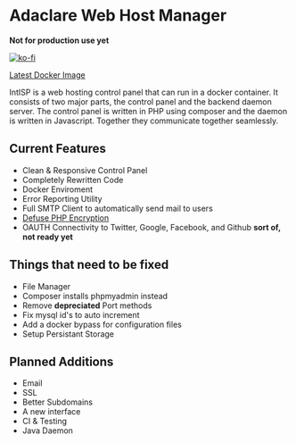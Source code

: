 # Adaclare Web Host Manager

**Not for production use yet**

[![ko-fi](https://www.ko-fi.com/img/githubbutton_sm.svg)](https://ko-fi.com/H2H81HAQY)

[Latest Docker Image](https://hub.docker.com/r/adaclare/intisp)

IntISP is a web hosting control panel that can run in a docker container. It consists of two major parts, the control panel and the backend daemon server. The control panel is written in PHP using composer and the daemon is written in Javascript. Together they communicate together seamlessly.

## Current Features

- Clean & Responsive Control Panel
- Completely Rewritten Code
- Docker Enviroment
- Error Reporting Utility
- Full SMTP Client to automatically send mail to users
- [Defuse PHP Encryption](https://github.com/defuse/php-encryption)
- OAUTH Connectivity to Twitter, Google, Facebook, and Github **sort of, not ready yet**

## Things that need to be fixed

- File Manager
- Composer installs phpmyadmin instead
- Remove **depreciated** Port methods
- Fix mysql id's to auto increment
- Add a docker bypass for configuration files
- Setup Persistant Storage

## Planned Additions

- Email
- SSL
- Better Subdomains
- A new interface
- CI & Testing
- Java Daemon
